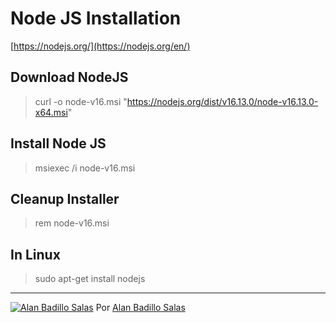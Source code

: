 # Node JS Installation

[https://nodejs.org/](https://nodejs.org/en/)

## Download NodeJS

> curl -o node-v16.msi "https://nodejs.org/dist/v16.13.0/node-v16.13.0-x64.msi"

## Install Node JS

> msiexec /i node-v16.msi

## Cleanup Installer

> rem node-v16.msi

## In Linux

> sudo apt-get install nodejs

---

[![Alan Badillo Salas](https://avatars.githubusercontent.com/u/79223578?s=40&v=4 "Alan Badillo Salas")](https://github.com/dragonnomada) Por [Alan Badillo Salas](https://github.com/dragonnomada)